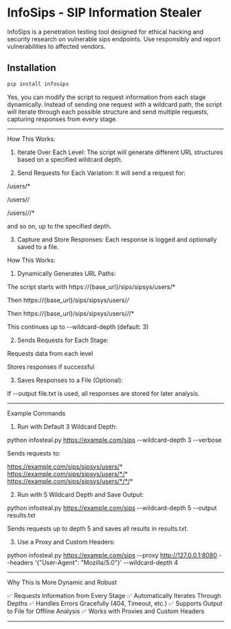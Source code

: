 # InfoSips - SIP Information Stealer

InfoSips is a penetration testing tool designed for ethical hacking and security research on vulnerable sips endpoints.
Use responsibly and report vulnerabilities to affected vendors.

## Installation
```bash
pip install infosips
```

Yes, you can modify the script to request information from each stage dynamically. Instead of sending one request with a wildcard path, the script will iterate through each possible structure and send multiple requests, capturing responses from every stage.


---

How This Works:

1. Iterate Over Each Level: The script will generate different URL structures based on a specified wildcard depth.


2. Send Requests for Each Variation: It will send a request for:

/users/*

/users/*/*

/users/*/*/*

and so on, up to the specified depth.



3. Capture and Store Responses: Each response is logged and optionally saved to a file.





How This Works:

1. Dynamically Generates URL Paths:

The script starts with https://{base_url}/sips/sipsys/users/*

Then https://{base_url}/sips/sipsys/users/*/*

Then https://{base_url}/sips/sipsys/users/*/*/*

This continues up to --wildcard-depth (default: 3)



2. Sends Requests for Each Stage:

Requests data from each level

Stores responses if successful



3. Saves Responses to a File (Optional):

If --output file.txt is used, all responses are stored for later analysis.





---

Example Commands

1. Run with Default 3 Wildcard Depth:

python infosteal.py https://example.com/sips --wildcard-depth 3 --verbose

Sends requests to:

https://example.com/sips/sipsys/users/*
https://example.com/sips/sipsys/users/*/*
https://example.com/sips/sipsys/users/*/*/*



2. Run with 5 Wildcard Depth and Save Output:

python infosteal.py https://example.com/sips --wildcard-depth 5 --output results.txt

Sends requests up to depth 5 and saves all results in results.txt.



3. Use a Proxy and Custom Headers:

python infosteal.py https://example.com/sips --proxy http://127.0.0.1:8080 --headers '{"User-Agent": "Mozilla/5.0"}' --wildcard-depth 4




---

Why This is More Dynamic and Robust

✅ Requests Information from Every Stage
✅ Automatically Iterates Through Depths
✅ Handles Errors Gracefully (404, Timeout, etc.)
✅ Supports Output to File for Offline Analysis
✅ Works with Proxies and Custom Headers


---

